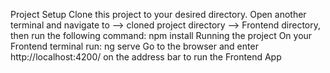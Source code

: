 Project Setup
Clone this project to your desired directory.
Open another terminal and navigate to --> cloned project directory --> Frontend directory, then run the following command:
npm install
Running the project
On your Frontend terminal run:
ng serve
Go to the browser and enter http://localhost:4200/ on the address bar to run the Frontend App

